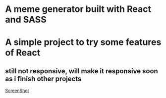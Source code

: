 # A meme generator built with React and SASS 

# A simple project to try some features of React

## still not responsive, will make it responsive soon as i finish other projects

[ScreenShot](screenshot.png)